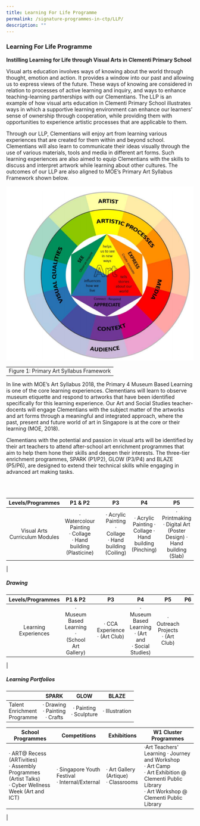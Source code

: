 ```yaml
---
title: Learning For Life Programme
permalink: /signature-programmes-in-ctp/LLP/
description: ""
---
```

### Learning For Life Programme
**Instilling Learning for Life through Visual Arts in Clementi Primary School**

Visual arts education involves ways of knowing about the world through thought, emotion and action. It provides a window into our past and allowing us to express views of the future. These ways of knowing are considered in relation to processes of active learning and inquiry, and ways to enhance teaching-learning partnerships with our Clementians. The LLP is an example of how visual arts education in Clementi Primary School illustrates ways in which a supportive learning environment can enhance our learners’ sense of ownership through cooperation, while providing them with opportunities to experience artistic processes that are applicable to them.

Through our LLP, Clementians will enjoy art from learning various experiences that are created for them within and beyond school. Clementians will also learn to communicate their ideas visually through the use of various materials, tools and media in different art forms. Such learning experiences are also aimed to equip Clementians with the skills to discuss and interpret artwork while learning about other cultures. The outcomes of our LLP are also aligned to MOE’s Primary Art Syllabus Framework shown below.

![](/images/LLP%20framework.png)

| |
|:---:|
| Figure 1: Primary Art Syllabus Framework |

In line with MOE’s Art Syllabus 2018, the Primary 4 Museum Based Learning is one of the core learning experiences. Clementians will learn to observe museum etiquette and respond to artworks that have been identified specifically for this learning experience. Our Art and Social Studies teacher-docents will engage Clementians with the subject matter of the artworks and art forms through a meaningful and integrated approach, where the past, present and future world of art in Singapore is at the core or their learning (MOE, 2018).

Clementians with the potential and passion in visual arts will be identified by their art teachers to attend after-school art enrichment programmes that aim to help them hone their skills and deepen their interests. The three-tier enrichment programmes, SPARK (P1/P2), GLOW (P3/P4) and BLAZE (P5/P6), are designed to extend their technical skills while engaging in advanced art making tasks.

<br><br>

| Levels/Programmes | P1 & P2 | | P3 | P4 | P5 | P6 |
|:---:|:---:|:---:|:---:|:---:|:---:|:---:|
| Visual Arts Curriculum Modules | · Watercolour Painting <br>· Collage <br>· Hand building (Plasticine) |  | · Acrylic Painting <br> · Collage<br> · Hand building (Coiling) | · Acrylic Painting · Collage · Hand building (Pinching) | · Printmaking · Digital Art (Poster Design) · Hand building (Slab) | · Batik Painting · Digital Art (Animation)   |
|

##### Drawing

| Levels/Programmes | P1 & P2 | | P3 | P4 | P5 | P6 |
|:---:|:---:|:---:|:---:|:---:|:---:|:---:|
| Learning Experiences | · Museum Based Learning <br>· (School Art Gallery) |  | · CCA Experience <br>· (Art Club) |  · Museum Based Learning<br> · (Art and <br>· Social Studies) |  · Outreach Projects <br>· (Art Club) |
|

##### Learning Portfolios

|  | SPARK | GLOW | BLAZE |
|---|:---:|:---:|:---:|
| Talent <br>Enrichment <Br> Programme | · Drawing<br>· Painting<br>· Crafts |· Painting<br>· Sculpture | · Illustration |

| School Programmes | Competitions | Exhibitions | W1 Cluster Programmes |
|---|---|---|---|
| · ART@ Recess (ARTivities) <br> · Assembly Programmes (Artist Talks) <br> · Cyber Wellness Week (Art and ICT)<br> | · Singapore Youth Festival <br>· Internal/External | · Art Gallery (Artique)<br>  · Classrooms | ·Art Teachers' Learning · Journey and Workshop <br> · Art Camp <br> · Art Exhibition @ Clementi Public Library <br> · Art Workshop @ Clementi Public Library  
|